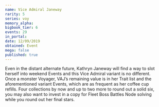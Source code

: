 ```yaml
---
name: Vice Admiral Janeway
rarity: 5
series: voy
memory_alpha:
bigbook_tier: 6
events: 29
in_portal:
date: 12/09/2019
obtained: Event
mega: false
published: true
---
```


Even in the distant alternate future, Kathryn Janeway will find a way to slot herself into weekend Events and this Vice Admiral variant is no different. Once a monster Voyager, VAJ’s remaining value is in her Trait list and the aforementioned variant Events, which are as frequent as her coffee cup refills. Four collections by now and up to two more to round out a solid six, you may also want to invest in a copy for Fleet Boss Battles Node solving while you round out her final stars.
